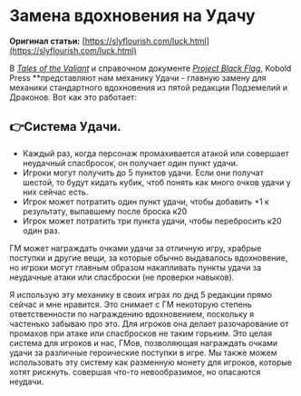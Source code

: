 # Замена вдохновения на Удачу
**Оригинал статьи:** [https://slyflourish.com/luck.html](https://slyflourish.com/luck.html)

В [_Tales of the Valiant_](https://www.talesofthevaliant.com/) и справочном документе [_Project Black Flag_](https://koboldpress.com/wp-content/uploads/2023/10/Black-Flag-Roleplaying-v0.1_101123.pdf), Kobold Press **представляют нам механику Удачи - главную замену для механики стандартного вдохновения из пятой редакции Подземелий и Драконов. Вот как это работает:

## 👉Система Удачи. <!-- {docsify-ignore} -->

- Каждый раз, когда персонаж промахивается атакой или совершает неудачный спасбросок, он получает один пункт удачи.
- Игроки могут получить до 5 пунктов удачи. Если они получат шестой, то будут кидать кубик, чтоб понять как много очков удачи у них сейчас есть.
- Игрок может потратить один пункт удачи, чтобы добавить +1 к результату, выпавшему после броска к20
- Игрок может потратить три пункта удачи, чтобы перебросить к20 один раз.

ГМ может награждать очками удачи за отличную игру, храбрые поступки и другие вещи, за которые обычно выдавалось вдохновение, но игроки могут главным образом накапливать пункты удачи за неудачные атаки или спасброски (не проверки навыков).  

Я использую эту механику в своих играх по днд 5 редакции прямо сейчас и мне нравится. Это снимает с ГМ некоторую степень ответственности по награждению вдохновением, поскольку я частенько забываю про это. Для игроков она делает разочарование от промахов при атаке или спасбросков не таким горьким. Это целая система для игроков и нас, ГМов, позволяющая награждать очками удачи за различные героические поступки в игре. Мы также можем использовать эту систему как разменную монету для игроков, которые хотят рискнуть. совершая что-то невообразимое, но опасаются неудачи.  